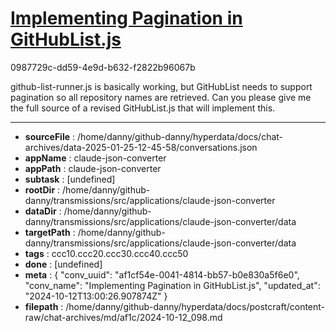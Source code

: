 # [Implementing Pagination in GitHubList.js](https://claude.ai/chat/af1cf54e-0041-4814-bb57-b0e830a5f6e0)

0987729c-dd59-4e9d-b632-f2822b96067b

github-list-runner.js is basically working, but GitHubList needs to support pagination so all repository names are retrieved. Can you please give me the full source of a revised GitHubList.js that will implement this.

---

* **sourceFile** : /home/danny/github-danny/hyperdata/docs/chat-archives/data-2025-01-25-12-45-58/conversations.json
* **appName** : claude-json-converter
* **appPath** : claude-json-converter
* **subtask** : [undefined]
* **rootDir** : /home/danny/github-danny/transmissions/src/applications/claude-json-converter
* **dataDir** : /home/danny/github-danny/transmissions/src/applications/claude-json-converter/data
* **targetPath** : /home/danny/github-danny/transmissions/src/applications/claude-json-converter/data
* **tags** : ccc10.ccc20.ccc30.ccc40.ccc50
* **done** : [undefined]
* **meta** : {
  "conv_uuid": "af1cf54e-0041-4814-bb57-b0e830a5f6e0",
  "conv_name": "Implementing Pagination in GitHubList.js",
  "updated_at": "2024-10-12T13:00:26.907874Z"
}
* **filepath** : /home/danny/github-danny/hyperdata/docs/postcraft/content-raw/chat-archives/md/af1c/2024-10-12_098.md